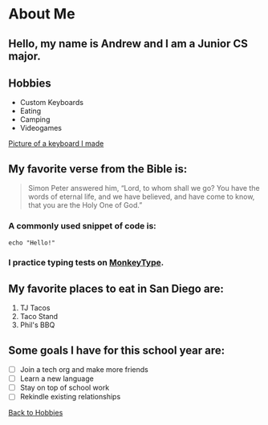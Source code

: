 # About Me


## Hello, my name is Andrew and I am a Junior CS major.

## **Hobbies**
- Custom Keyboards
- Eating
- Camping
- Videogames

[Picture of a keyboard I made](IMG_5226.jpg)

## My favorite verse from the Bible is:
> Simon Peter answered him, “Lord, to whom shall we go? You have the words of eternal life, and we have believed, and have come to know, that you are the Holy One of God.”

### A commonly used snippet of code is:
```
echo "Hello!"
```

### I practice typing tests on [MonkeyType](https://monkeytype.com/).

## My favorite places to eat in San Diego are:
1. TJ Tacos
2. Taco Stand
3. Phil's BBQ

## Some goals I have for this school year are:
- [ ] Join a tech org and make more friends
- [ ] Learn a new language
- [ ] Stay on top of school work
- [ ] Rekindle existing relationships

[Back to Hobbies](#hobbies)
